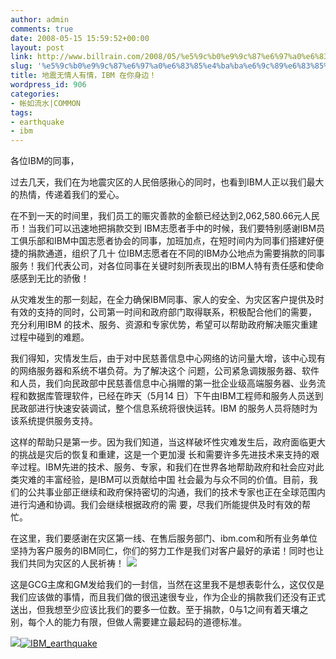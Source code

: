```yaml
---
author: admin
comments: true
date: 2008-05-15 15:59:52+00:00
layout: post
link: http://www.billrain.com/2008/05/%e5%9c%b0%e9%9c%87%e6%97%a0%e6%83%85%e4%ba%ba%e6%9c%89%e6%83%85%ef%bc%8cibm-%e5%9c%a8%e4%bd%a0%e8%ba%ab%e8%be%b9%ef%bc%81/
slug: '%e5%9c%b0%e9%9c%87%e6%97%a0%e6%83%85%e4%ba%ba%e6%9c%89%e6%83%85%ef%bc%8cibm-%e5%9c%a8%e4%bd%a0%e8%ba%ab%e8%be%b9%ef%bc%81'
title: 地震无情人有情，IBM 在你身边！
wordpress_id: 906
categories:
- 帐如流水|COMMON
tags:
- earthquake
- ibm
---
```


各位IBM的同事，


过去几天，我们在为地震灾区的人民倍感揪心的同时，也看到IBM人正以我们最大的热情，传递着我们的爱心。


在不到一天的时间里，我们员工的赈灾善款的金额已经达到2,062,580.66元人民币！当我们可以迅速地把捐款交到 IBM志愿者手中的时候，我们要特别感谢IBM员工俱乐部和IBM中国志愿者协会的同事，加班加点，在短时间内为同事们搭建好便捷的捐款通道，组织了几十 位IBM志愿者在不同的IBM办公地点为需要捐款的同事服务！我们代表公司，对各位同事在关键时刻所表现出的IBM人特有责任感和使命感感到无比的骄傲！




从灾难发生的那一刻起，在全力确保IBM同事、家人的安全、为灾区客户提供及时有效的支持的同时，公司第一时间和政府部门取得联系，积极配合他们的需要， 充分利用IBM 的技术、服务、资源和专家优势，希望可以帮助政府解决赈灾重建过程中碰到的难题。




我们得知，灾情发生后，由于对中民慈善信息中心网络的访问量大增，该中心现有的网络服务器和系统不堪负荷。为了解决这个 问题，公司紧急调拨服务器、软件和人员，我们向民政部中民慈善信息中心捐赠的第一批企业级高端服务器、业务流程和数据库管理软件，已经在昨天（5月14 日）下午由IBM工程师和服务人员送到民政部进行快速安装调试，整个信息系统将很快运转。IBM 的服务人员将随时为该系统提供服务支持。




这样的帮助只是第一步。因为我们知道，当这样破坏性灾难发生后，政府面临更大的挑战是灾后的恢复和重建，这是一个更加漫 长和需要许多先进技术来支持的艰辛过程。IBM先进的技术、服务、专家，和我们在世界各地帮助政府和社会应对此类灾难的丰富经验，是IBM可以贡献给中国 社会最为与众不同的价值。目前，我们的公共事业部正继续和政府保持密切的沟通，我们的技术专家也正在全球范围内进行沟通和协调。我们会继续根据政府的需 要，尽我们所能提供及时有效的帮忙。


在这里，我们要感谢在灾区第一线、在售后服务部门、ibm.com和所有业务单位坚持为客户服务的IBM同仁，你们的努力工作是我们对客户最好的承诺！同时也让我们共同为灾区的人民祈祷！
![](http://image2.55.la/anonymous/banner/2008/05/15/23/1431847.gif)

这是GCG主席和GM发给我们的一封信，当然在这里我不是想表彰什么，这仅仅是我们应该做的事情，而且我们做的很迅速很专业，作为企业的捐款我们还没有正式送出，但我想至少应该比我们的要多一位数。至于捐款，0与1之间有着天壤之别，每个人的能力有限，但做人需要建立最起码的道德标准。

![](file:///C:/DOCUME~1/ADMINI~1/LOCALS~1/Temp/moz-screenshot-14.jpg)[![IBM_earthquake](http://www.ibm.com/cn/images/2008/05/cn_zh_20080514_610_65.jpg?cc=cn&lc=zh&ac=all)](http://www-900.ibm.com/cn/announcement/20080514_earthquake.shtml)
